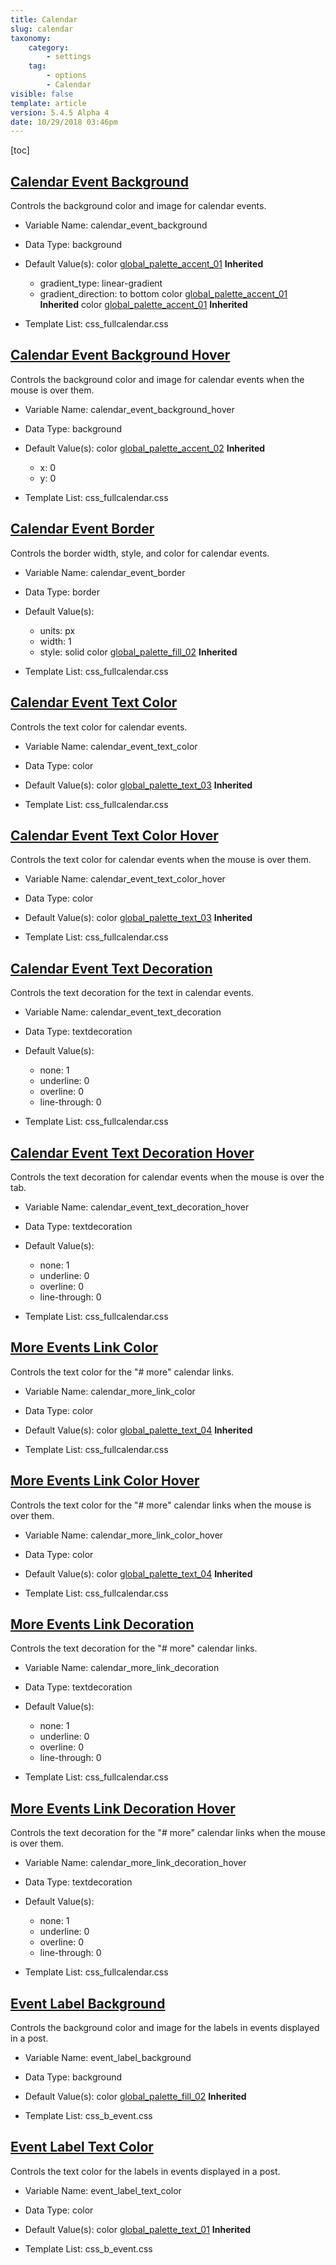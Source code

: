 ```yaml
---
title: Calendar
slug: calendar
taxonomy:
    category:
        - settings
    tag:
        - options
        - Calendar
visible: false
template: article
version: 5.4.5 Alpha 4
date: 10/29/2018 03:46pm
---
```




[toc]

## [Calendar Event Background](#calendar_event_background)

Controls the background color and image for calendar events.

- Variable Name: calendar_event_background
- Data Type: background
- Default Value(s):
color [global_palette_accent_01](/output/stylevars/Calendar#calendar_event_background) **Inherited**
  - gradient_type: linear-gradient
  - gradient_direction: to bottom
color [global_palette_accent_01](/output/stylevars/Calendar#calendar_event_background) **Inherited**
color [global_palette_accent_01](/output/stylevars/Calendar#calendar_event_background) **Inherited**

- Template List: css_fullcalendar.css

## [Calendar Event Background Hover](#calendar_event_background_hover)

Controls the background color and image for calendar events when the mouse is over them.

- Variable Name: calendar_event_background_hover
- Data Type: background
- Default Value(s):
color [global_palette_accent_02](/output/stylevars/Calendar#calendar_event_background_hover) **Inherited**
  - x: 0
  - y: 0

- Template List: css_fullcalendar.css

## [Calendar Event Border](#calendar_event_border)

Controls the border width, style, and color for calendar events.

- Variable Name: calendar_event_border
- Data Type: border
- Default Value(s):
  - units: px
  - width: 1
  - style: solid
color [global_palette_fill_02](/output/stylevars/Calendar#calendar_event_border) **Inherited**

- Template List: css_fullcalendar.css

## [Calendar Event Text Color](#calendar_event_text_color)

Controls the text color for calendar events.

- Variable Name: calendar_event_text_color
- Data Type: color
- Default Value(s):
color [global_palette_text_03](/output/stylevars/Calendar#calendar_event_text_color) **Inherited**

- Template List: css_fullcalendar.css

## [Calendar Event Text Color Hover](#calendar_event_text_color_hover)

Controls the text color for calendar events when the mouse is over them.

- Variable Name: calendar_event_text_color_hover
- Data Type: color
- Default Value(s):
color [global_palette_text_03](/output/stylevars/Calendar#calendar_event_text_color_hover) **Inherited**

- Template List: css_fullcalendar.css

## [Calendar Event Text Decoration](#calendar_event_text_decoration)

Controls the text decoration for the text in calendar events.

- Variable Name: calendar_event_text_decoration
- Data Type: textdecoration
- Default Value(s):
  - none: 1
  - underline: 0
  - overline: 0
  - line-through: 0

- Template List: css_fullcalendar.css

## [Calendar Event Text Decoration Hover](#calendar_event_text_decoration_hover)

Controls the text decoration for calendar events when the mouse is over the tab.

- Variable Name: calendar_event_text_decoration_hover
- Data Type: textdecoration
- Default Value(s):
  - none: 1
  - underline: 0
  - overline: 0
  - line-through: 0

- Template List: css_fullcalendar.css

## [More Events Link Color](#calendar_more_link_color)

Controls the text color for the &quot;# more&quot; calendar links.

- Variable Name: calendar_more_link_color
- Data Type: color
- Default Value(s):
color [global_palette_text_04](/output/stylevars/Calendar#calendar_more_link_color) **Inherited**

- Template List: css_fullcalendar.css

## [More Events Link Color Hover](#calendar_more_link_color_hover)

Controls the text color for the &quot;# more&quot; calendar links when the mouse is over them.

- Variable Name: calendar_more_link_color_hover
- Data Type: color
- Default Value(s):
color [global_palette_text_04](/output/stylevars/Calendar#calendar_more_link_color_hover) **Inherited**

- Template List: css_fullcalendar.css

## [More Events Link Decoration](#calendar_more_link_decoration)

Controls the text decoration for the &quot;# more&quot; calendar links.

- Variable Name: calendar_more_link_decoration
- Data Type: textdecoration
- Default Value(s):
  - none: 1
  - underline: 0
  - overline: 0
  - line-through: 0

- Template List: css_fullcalendar.css

## [More Events Link Decoration Hover](#calendar_more_link_decoration_hover)

Controls the text decoration for the &quot;# more&quot; calendar links when the mouse is over them.

- Variable Name: calendar_more_link_decoration_hover
- Data Type: textdecoration
- Default Value(s):
  - none: 1
  - underline: 0
  - overline: 0
  - line-through: 0

- Template List: css_fullcalendar.css

## [Event Label Background](#event_label_background)

Controls the background color and image for the labels in events displayed in a post.

- Variable Name: event_label_background
- Data Type: background
- Default Value(s):
color [global_palette_fill_02](/output/stylevars/Calendar#event_label_background) **Inherited**

- Template List: css_b_event.css

## [Event Label Text Color](#event_label_text_color)

Controls the text color for the labels in events displayed in a post.

- Variable Name: event_label_text_color
- Data Type: color
- Default Value(s):
color [global_palette_text_01](/output/stylevars/Calendar#event_label_text_color) **Inherited**

- Template List: css_b_event.css

